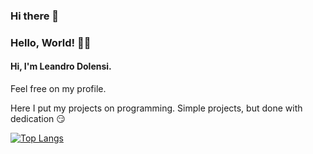 ### Hi there 👋

### Hello, World! :biking_man:

####  Hi, I'm Leandro Dolensi. 

Feel free on my profile. 

Here I put my projects on programming. Simple projects, but done with dedication :smirk:



[![Top Langs](https://github-readme-stats.vercel.app/api/top-langs/?username=LeandroDolensi&theme=maroongold)](https://github.com/anuraghazra/github-readme-stats)





<!--
**LeandroDolensi/LeandroDolensi** is a ✨ _special_ ✨ repository because its `README.md` (this file) appears on your GitHub profile.

Here are some ideas to get you started:

- 🔭 I’m currently working on ...
- 🌱 I’m currently learning ...
- 👯 I’m looking to collaborate on ...
- 🤔 I’m looking for help with ...
- 💬 Ask me about ...
- 📫 How to reach me: ...
- 😄 Pronouns: ...
- ⚡ Fun fact: ...
-->
